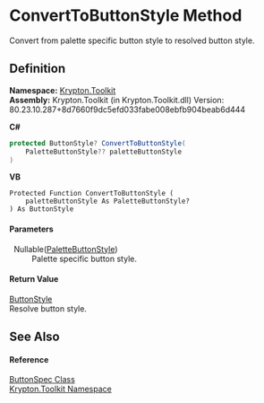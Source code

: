 # ConvertToButtonStyle Method


Convert from palette specific button style to resolved button style.



## Definition
**Namespace:** <a href="79d2eac2-21f4-54ff-7552-b20c33c30600.md">Krypton.Toolkit</a>  
**Assembly:** Krypton.Toolkit (in Krypton.Toolkit.dll) Version: 80.23.10.287+8d7660f9dc5efd033fabe008ebfb904beab6d444

**C#**
``` C#
protected ButtonStyle? ConvertToButtonStyle(
	PaletteButtonStyle?? paletteButtonStyle
)
```
**VB**
``` VB
Protected Function ConvertToButtonStyle ( 
	paletteButtonStyle As PaletteButtonStyle?
) As ButtonStyle
```



#### Parameters
<dl><dt>  Nullable(<a href="3ef88167-9cd0-c394-0517-05cc407b1a92.md">PaletteButtonStyle</a>)</dt><dd>Palette specific button style.</dd></dl>

#### Return Value
<a href="dc1dde22-bb06-b697-47e9-715c21336b68.md">ButtonStyle</a>  
Resolve button style.

## See Also


#### Reference
<a href="5c226624-9ac8-d7c9-8a8d-31d5ff115dbd.md">ButtonSpec Class</a>  
<a href="79d2eac2-21f4-54ff-7552-b20c33c30600.md">Krypton.Toolkit Namespace</a>  
